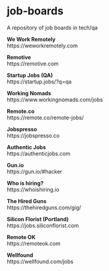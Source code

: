 # job-boards
A repository of job boards in tech/qa

<p>
<strong>We Work Remotely</strong><br>
https://weworkremotely.com
</p>
<p>
<strong>Remotive</strong><br>
https://remotive.com
</p>
<p>
<strong>Startup Jobs (QA)</strong><br>
https://startup.jobs/?q=qa
</p>
<p>
<strong>Working Nomads</strong><br>
https://www.workingnomads.com/jobs
</p>
<p>
<strong>Remote.co</strong><br>
https://remote.co/remote-jobs/
</p>
<p>
<strong>Jobspresso</strong><br>
https://jobspresso.co
</p>
<p>
<strong>Authentic Jobs</strong><br>
https://authenticjobs.com
</p>
<p>
<strong>Gun.io</strong><br>
https://gun.io/#hacker
</p>
<p>
<strong>Who is hiring?</strong><br>
https://whoishiring.io
</p>
<p>
<strong>The Hired Guns</strong><br>
https://thehiredguns.com/gig/
</p>
<p>
<strong>Silicon Florist (Portland)</strong><br>
https://jobs.siliconflorist.com
</p>
<p>
<strong>Remote OK</strong><br>
https://remoteok.com
</p>
<p>
<strong>Wellfound</strong><br>
https://wellfound.com/jobs
</p> 
